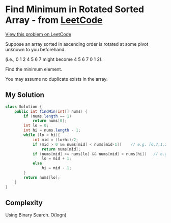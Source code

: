 # Find Minimum in Rotated Sorted Array - from [LeetCode](https://leetcode.com)
[View this problem on LeetCode](https://leetcode.com/problems/find-minimum-in-rotated-sorted-array/description/)

Suppose an array sorted in ascending order is rotated at some pivot unknown to you beforehand.

(i.e., 0 1 2 4 5 6 7 might become 4 5 6 7 0 1 2).

Find the minimum element.

You may assume no duplicate exists in the array.

## My Solution
```java
class Solution {
    public int findMin(int[] nums) {
        if (nums.length == 1)
            return nums[0];
        int lo = 0;
        int hi = nums.length - 1;
        while (lo < hi){
            int mid = (lo+hi)/2;
            if (mid > 0 && nums[mid] < nums[mid-1])    // e.g. [6,7,1,2,3,4]
                return nums[mid];
            if (nums[mid] >= nums[lo] && nums[mid] > nums[hi])   // e.g. [4,5,6,7,1,2,3]. why nums[mid] >= nums[lo]
                lo = mid + 1;
            else
                hi = mid - 1;
        }
        return nums[lo];
    }
}
```

## Complexity
Using Binary Search.
O(logn)